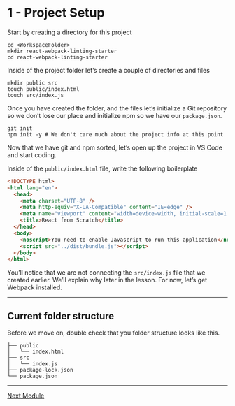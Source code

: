 # 1 - Project Setup

Start by creating a directory for this project

```shell
cd <WorkspaceFolder>
mkdir react-webpack-linting-starter
cd react-webpack-linting-starter
```

Inside of the project folder let’s create a couple of directories and files

```shell
mkdir public src
touch public/index.html
touch src/index.js
```

Once you have created the folder, and the files let’s initialize a Git repository so we don’t lose our place and initialize npm so we have our `package.json`.

```shell
git init
npm init -y # We don't care much about the project info at this point
```

Now that we have git and npm sorted, let’s open up the project in VS Code and start coding.

Inside of the `public/index.html` file, write the following boilerplate

```html
<!DOCTYPE html>
<html lang="en">
  <head>
    <meta charset="UTF-8" />
    <meta http-equiv="X-UA-Compatible" content="IE=edge" />
    <meta name="viewport" content="width=device-width, initial-scale=1.0" />
    <title>React from Scratch</title>
  </head>
  <body>
    <noscript>You need to enable Javascript to run this application</noscript>
    <script src="../dist/bundle.js"></script>
  </body>
</html>
```

You’ll notice that we are not connecting the `src/index.js` file that we created earlier. We’ll explain why later in the lesson. For now, let’s get Webpack installed.

---

## Current folder structure

Before we move on, double check that you folder structure looks like this.

```
├── public
│   └── index.html
├── src
│   └── index.js
├── package-lock.json
└── package.json
```

---

[Next Module](../2-webpack-config)

